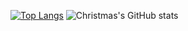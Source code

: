 
[![Top Langs](https://github-readme-stats.vercel.app/api/top-langs/?username=Zyyxsth&layout=compact)](https://github.com/Zyyxsth/github-readme-stats)
![Christmas's GitHub stats](https://github-readme-stats.vercel.app/api?username=Zyyxsth&show_icons=true&theme=tokyonight)
